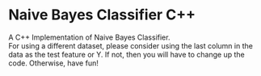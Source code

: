 # Naive Bayes Classifier C++
A C++ Implementation of Naive Bayes Classifier.       
For using a different dataset, please consider using the last column in the data as the test feature or Y. If not, then you will have to change up the code. Otherwise, have fun!

